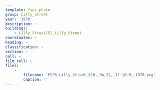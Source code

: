```yaml
---
template: fsps_photo
group: Lilly_Street
year: '1978'
description: ~
buildings:
    - Lilly_Street/52_Lilly_Street
coordinates: ~
heading: ~
classification: ~
section: ~
cell: ~
film_roll: ~
files:
    -
        filename: 'FSPS_Lilly_Street_050,_No_52,_17-10-M,_1978.png'
        caption: ''
---
```

